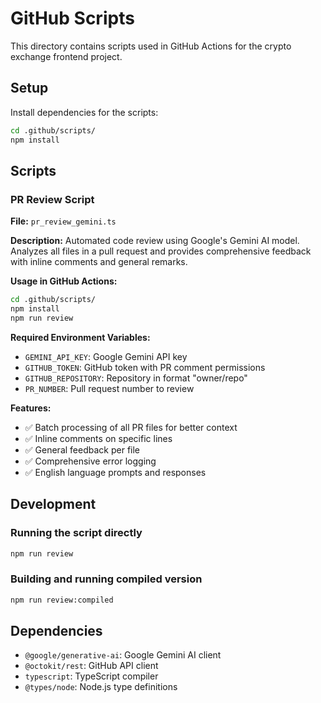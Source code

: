 # GitHub Scripts

This directory contains scripts used in GitHub Actions for the crypto exchange frontend project.

## Setup

Install dependencies for the scripts:

```bash
cd .github/scripts/
npm install
```

## Scripts

### PR Review Script

**File:** `pr_review_gemini.ts`

**Description:** Automated code review using Google's Gemini AI model. Analyzes all files in a pull request and provides comprehensive feedback with inline comments and general remarks.

**Usage in GitHub Actions:**
```bash
cd .github/scripts/
npm install
npm run review
```

**Required Environment Variables:**
- `GEMINI_API_KEY`: Google Gemini API key
- `GITHUB_TOKEN`: GitHub token with PR comment permissions
- `GITHUB_REPOSITORY`: Repository in format "owner/repo"
- `PR_NUMBER`: Pull request number to review

**Features:**
- ✅ Batch processing of all PR files for better context
- ✅ Inline comments on specific lines
- ✅ General feedback per file
- ✅ Comprehensive error logging
- ✅ English language prompts and responses

## Development

### Running the script directly

```bash
npm run review
```

### Building and running compiled version

```bash
npm run review:compiled
```

## Dependencies

- `@google/generative-ai`: Google Gemini AI client
- `@octokit/rest`: GitHub API client
- `typescript`: TypeScript compiler
- `@types/node`: Node.js type definitions
